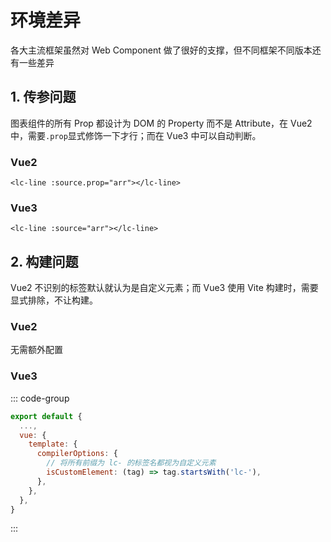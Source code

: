 # 环境差异

各大主流框架虽然对 Web Component 做了很好的支撑，但不同框架不同版本还有一些差异

## 1. 传参问题

图表组件的所有 Prop 都设计为 DOM 的 Property 而不是 Attribute，在 Vue2 中，需要`.prop`显式修饰一下才行；而在 Vue3 中可以自动判断。

### Vue2

`<lc-line :source.prop="arr"></lc-line>`

### Vue3

`<lc-line :source="arr"></lc-line>`

## 2. 构建问题

Vue2 不识别的标签默认就认为是自定义元素；而 Vue3 使用 Vite 构建时，需要显式排除，不让构建。

### Vue2

无需额外配置

### Vue3

::: code-group

```js [vite.config.js]
export default {
  ...,
  vue: {
    template: {
      compilerOptions: {
        // 将所有前缀为 lc- 的标签名都视为自定义元素
        isCustomElement: (tag) => tag.startsWith('lc-'),
      },
    },
  },
}
```

:::
